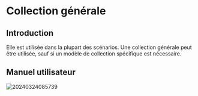 # Collection générale

<PluginInfo name="data-source-main"></PluginInfo>

## Introduction
Elle est utilisée dans la plupart des scénarios. Une collection générale peut être utilisée, sauf si un modèle de collection spécifique est nécessaire.

## Manuel utilisateur

![20240324085739](https://static-docs.nocobase.com/20240324085739.png)
